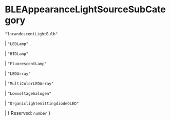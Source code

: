 # **BLEAppearanceLightSourceSubCategory**

`"IncandescentLightBulb"`

| `"LEDLamp"`

| `"HIDLamp"`

| `"FluorescentLamp"`

| `"LEDArray"`

| `"MultiColorLEDArray"`

| `"Lowvoltagehalogen"`

| `"OrganiclightemittingdiodeOLED"`

| { Reserved: `number` }
